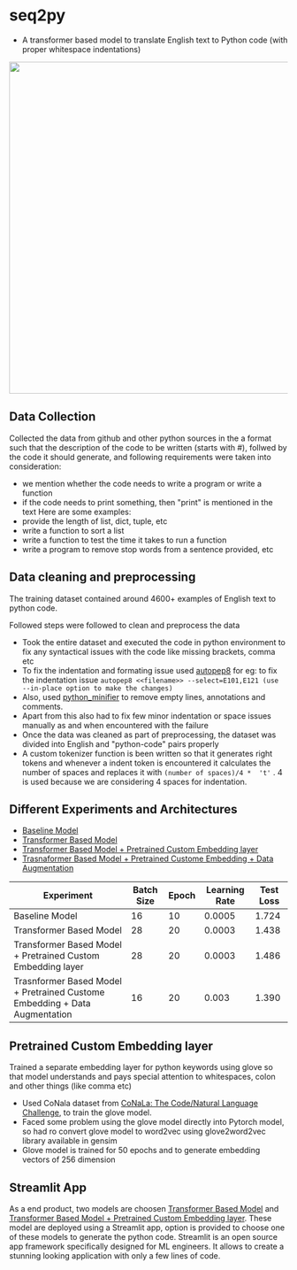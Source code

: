 # seq2py 
  - A transformer based model to translate English text to Python code (with proper whitespace indentations)


<p align="center"><img src="https://user-images.githubusercontent.com/42609155/111054068-68e59c00-848f-11eb-8fb4-24c8df41c36c.gif" width="600"></p>


## Data Collection
Collected the data from github and other python sources in the a format such that the description of the code to be written (starts with #), follwed by the code it should generate, and following requirements were taken into consideration:
- we mention whether the code needs to write a program or write a function
- if the code needs to print something, then "print" is mentioned in the text
Here are some examples:
- provide the length of list, dict, tuple, etc
- write a function to sort a list
- write a function to test the time it takes to run a function
- write a program to remove stop words from a sentence provided, etc


## Data cleaning and preprocessing
The training dataset contained around 4600+ examples of English text to python code.

Followed steps were followed to clean and preprocess the data
*  Took the entire dataset and executed the code in python environment to fix any syntactical issues with the code like missing brackets, comma etc
*  To fix the indentation and formating issue used [autopep8](https://pypi.org/project/autopep8/)
for eg: to fix the indentation issue 
    `autopep8 <<filename>> --select=E101,E121 (use  --in-place option to make the changes)`
* Also, used [python_minifier](https://python-minifier.com/) to remove empty lines, annotations and comments.
* Apart from this also had to fix few minor indentation or space issues manually as and when encountered with the failure
* Once the data was cleaned as part of preprocessing, the dataset was divided into English and "python-code" pairs properly
* A custom tokenizer function is been written so that  it generates right tokens and whenever a indent token is encountered it calculates the number of spaces and replaces it with `(number of spaces)/4 *  't'` . 4 is used because we are considering 4 spaces for indentation.


## Different Experiments and Architectures

* [Baseline Model](https://github.com/chinmay-singh/Propaganda/blob/master)
* [Transformer Based Model](https://github.com/chinmay-singh/Propaganda/blob/crf)
* [Transformer Based Model + Pretrained Custom Embedding layer](https://github.com/chinmay-singh/Propaganda/tree/less)
* [Trasnaformer Based Model + Pretrained Custome Embedding + Data Augmentation](https://github.com/chinmay-singh/Propaganda/tree/lexicon)


Experiment | Batch Size | Epoch | Learning Rate | Test Loss |
---|---|---|---|---|
Baseline Model| 16 | 10 | 0.0005| 1.724 |
Transformer Based Model| 28 |20 |0.0003 | 1.438 |
Transformer Based Model + Pretrained Custom Embedding layer| 28 | 20 |0.0003 | 1.486|
Trasnformer Based Model + Pretrained Custome Embedding + Data Augmentation| 16 | 20| 0.003| 1.390 |

## Pretrained Custom Embedding layer

Trained a separate embedding layer for python keywords using glove so that model understands and pays special attention to whitespaces, colon and other things (like comma etc)
- Used CoNala dataset from [CoNaLa: The Code/Natural Language Challenge](https://conala-corpus.github), to train the glove model.
- Faced some problem using the glove model directly into Pytorch model, so had ro convert glove model to word2vec using glove2word2vec library available in gensim
- Glove model is trained for 50 epochs and to generate embedding vectors of 256 dimension



## Streamlit App

As a end product, two models are choosen [Transformer Based Model](https://github.com/divya-r-kamat/seq2py/tree/main/experiment/model_using_transformer_embedding) and [Transformer Based Model + Pretrained Custom Embedding layer](https://github.com/divya-r-kamat/seq2py/tree/main/experiment/model_with_custom_pretrained_embeddings).  These model are deployed using a Streamlit app, option is provided to choose one of these models to generate the python code.
Streamlit is an open source app framework specifically designed for ML engineers. It allows to create a stunning looking application with only a few lines of code.


